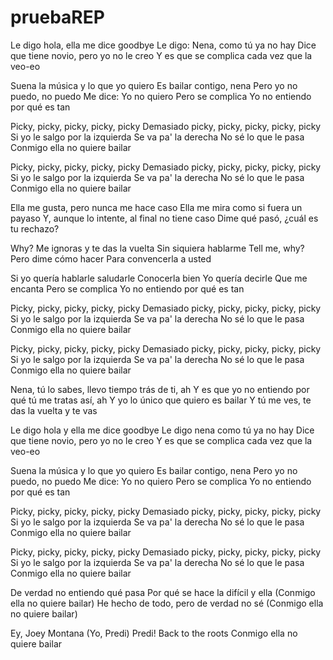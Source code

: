 # pruebaREP
Le digo hola, ella me dice goodbye
Le digo: Nena, como tú ya no hay
Dice que tiene novio, pero yo no le creo
Y es que se complica cada vez que la veo-eo

Suena la música y lo que yo quiero
Es bailar contigo, nena
Pero yo no puedo, no puedo
Me dice: Yo no quiero
Pero se complica
Yo no entiendo por qué es tan

Picky, picky, picky, picky, picky
Demasiado picky, picky, picky, picky, picky
Si yo le salgo por la izquierda
Se va pa' la derecha
No sé lo que le pasa
Conmigo ella no quiere bailar

Picky, picky, picky, picky, picky
Demasiado picky, picky, picky, picky, picky
Si yo le salgo por la izquierda
Se va pa' la derecha
No sé lo que le pasa
Conmigo ella no quiere bailar

Ella me gusta, pero nunca me hace caso
Ella me mira como si fuera un payaso
Y, aunque lo intente, al final no tiene caso
Dime qué pasó, ¿cuál es tu rechazo?

Why?
Me ignoras y te das la vuelta
Sin siquiera hablarme
Tell me, why?
Pero dime cómo hacer
Para convencerla a usted

Si yo quería hablarle
saludarle
Conocerla bien
Yo quería decirle
Que me encanta
Pero se complica
Yo no entiendo por qué es tan

Picky, picky, picky, picky, picky
Demasiado picky, picky, picky, picky, picky
Si yo le salgo por la izquierda
Se va pa' la derecha
No sé lo que le pasa
Conmigo ella no quiere bailar

Picky, picky, picky, picky, picky
Demasiado picky, picky, picky, picky, picky
Si yo le salgo por la izquierda
Se va pa' la derecha
No sé lo que le pasa
Conmigo ella no quiere bailar

Nena, tú lo sabes, llevo tiempo trás de ti, ah
Y es que yo no entiendo por qué tú me tratas así, ah
Y yo lo único que quiero es bailar
Y tú me ves, te das la vuelta y te vas

Le digo hola y ella me dice goodbye
Le digo nena como tú ya no hay
Dice que tiene novio, pero yo no le creo
Y es que se complica cada vez que la veo-eo

Suena la música y lo que yo quiero
Es bailar contigo, nena
Pero yo no puedo, no puedo
Me dice: Yo no quiero
Pero se complica
Yo no entiendo por qué es tan

Picky, picky, picky, picky, picky
Demasiado picky, picky, picky, picky, picky
Si yo le salgo por la izquierda
Se va pa' la derecha
No sé lo que le pasa
Conmigo ella no quiere bailar

Picky, picky, picky, picky, picky
Demasiado picky, picky, picky, picky, picky
Si yo le salgo por la izquierda
Se va pa' la derecha
No sé lo que le pasa
Conmigo ella no quiere bailar

De verdad no entiendo qué pasa
Por qué se hace la difícil y ella
(Conmigo ella no quiere bailar)
He hecho de todo, pero de verdad no sé
(Conmigo ella no quiere bailar)

Ey, Joey Montana
(Yo, Predi)
Predi!
Back to the roots
Conmigo ella no quiere bailar
